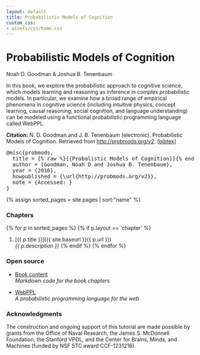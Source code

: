 ```yaml
---
layout: default
title: Probabilistic Models of Cognition
custom_css:
- assets/css/home.css
---
```


<div id="header">
  <h1 id='title'>Probabilistic Models of Cognition</h1>
  <span class="authors">Noah D. Goodman <span class='ampersand'>&amp;</span> Joshua B. Tenenbaum</span>
</div>

In this book, we explore the probabilistic approach to cognitive science, which models learning and reasoning as inference in complex probabilistic models.
In particular, we examine how a broad range of empirical phenomena in cognitive science (including intuitive physics, concept learning, causal reasoning, social cognition, and language understanding) can be modeled using a functional probabilistic programming language called WebPPL.

**Citation:**
N. D. Goodman and J. B. Tenenbaum (electronic). Probabilistic Models of Cognition. Retrieved <Date> from http://probmods.org/v2. <a id="toggle-bibtex" href="#">[bibtex]</a>

<pre id="bibtex">
@misc{probmods,
  title = {% raw %}{{Probalistic Models of Cognition}}{% endraw %},
  author = {Goodman, Noah D and Joshua B. Tenenbaum},
  year = {2016},
  howpublished = {\url{http://probmods.org/v2}},
  note = {Accessed: <span class="date"></span>}
}
</pre>

{% assign sorted_pages = site.pages | sort:"name" %}

### Chapters

{% for p in sorted_pages %}
    {% if p.layout == 'chapter' %}
1. [{{ p.title }}]({{ site.baseurl }}{{ p.url }})<br>
    <em>{{ p.description }}</em>
    {% endif %}
{% endfor %}

### Open source

- [Book content](https://github.com/probmods/probmods)<br>
  *Markdown code for the book chapters*

- [WebPPL](http://webppl.org)<br>
  *A probabilistic programming language for the web*

### Acknowledgments

The construction and ongoing support of this tutorial are made possible by grants from the Office of Naval Research, the James S. McDonnell Foundation, the Stanford VPOL, and the Center for Brains, Minds, and Machines (funded by NSF STC award CCF-1231216).
